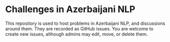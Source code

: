 # Challenges in Azerbaijani NLP

This repository is used to host problems in Azerbaijani NLP, and discussions around them. They are recorded as GitHub issues. You are welcome to create new issues, although admins may edit, move, or delete them.